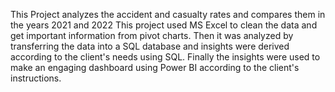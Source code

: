 This Project analyzes the accident and casualty rates and compares them in the years 2021 and 2022
This project used MS Excel to clean the data and get important information from pivot charts. 
Then it was analyzed by transferring the data into a SQL database and insights were derived according to the client's needs using SQL.
Finally the insights were used to make an engaging dashboard using Power BI according to the client's instructions.
